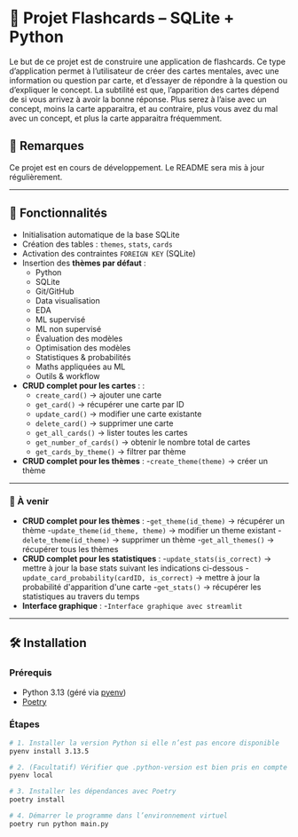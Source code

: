 # 🎴 Projet Flashcards – SQLite + Python

Le but de ce projet est de construire une application de flashcards. Ce type d’application permet à
l’utilisateur de créer des cartes mentales, avec une information ou question par carte, et d’essayer
de répondre à la question ou d’expliquer le concept. La subtilité est que, l’apparition des cartes
dépend de si vous arrivez à avoir la bonne réponse. Plus serez à l’aise avec un concept, moins la
carte apparaitra, et au contraire, plus vous avez du mal avec un concept, et plus la carte apparaitra
fréquemment.

## 📌 Remarques

Ce projet est en cours de développement. Le README sera mis à jour régulièrement.

---

## 🚀 Fonctionnalités

- Initialisation automatique de la base SQLite
- Création des tables : `themes`, `stats`, `cards`
- Activation des contraintes `FOREIGN KEY` (SQLite)
- Insertion des **thèmes par défaut** :
  - Python
  - SQLite
  - Git/GitHub
  - Data visualisation
  - EDA
  - ML supervisé
  - ML non supervisé
  - Évaluation des modèles
  - Optimisation des modèles
  - Statistiques & probabilités
  - Maths appliquées au ML
  - Outils & workflow
- **CRUD complet pour les cartes** : :
  - `create_card()` → ajouter une carte
  - `get_card()` → récupérer une carte par ID
  - `update_card()` → modifier une carte existante
  - `delete_card()` → supprimer une carte
  - `get_all_cards()` → lister toutes les cartes
  - `get_number_of_cards()` → obtenir le nombre total de cartes
  - `get_cards_by_theme()` → filtrer par thème
- **CRUD complet pour les thèmes** :
  -`create_theme(theme)` → créer un thème
---

### 📌 À venir
 
- **CRUD complet pour les thèmes** :
  -`get_theme(id_theme)` → récupérer un thème
  -`update_theme(id_theme, theme)` → modifier un theme existant
  -`delete_theme(id_theme)` → supprimer un thème
  -`get_all_themes()` → récupérer tous les thèmes
- **CRUD complet pour les statistiques** :
  -`update_stats(is_correct)` → mettre à jour la base stats suivant les indications ci-dessous
  -`update_card_probability(cardID, is_correct)` → mettre à jour la probabilité d'apparition d'une carte
  -`get_stats()` → récupérer les statistiques au travers du temps
- **Interface graphique** :
  -`Interface graphique avec streamlit`

---

## 🛠️ Installation

### Prérequis

- Python 3.13 (géré via [pyenv](https://github.com/pyenv/pyenv))
- [Poetry](https://python-poetry.org/)

### Étapes

```bash
# 1. Installer la version Python si elle n’est pas encore disponible
pyenv install 3.13.5

# 2. (Facultatif) Vérifier que .python-version est bien pris en compte
pyenv local

# 3. Installer les dépendances avec Poetry
poetry install

# 4. Démarrer le programme dans l’environnement virtuel
poetry run python main.py